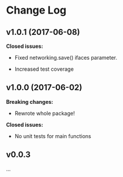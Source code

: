 # Change Log

## v1.0.1 (2017-06-08)

**Closed issues:**

- Fixed networking.save() ifaces parameter.

- Increased test coverage

## v1.0.0 (2017-06-02)

**Breaking changes:**

- Rewrote whole package!

**Closed issues:**

- No unit tests for main functions


## v0.0.3
...